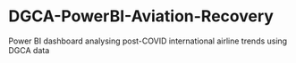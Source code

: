 # DGCA-PowerBI-Aviation-Recovery
Power BI dashboard analysing post-COVID international airline trends using DGCA data
